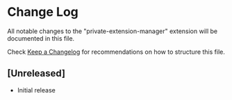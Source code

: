 # Change Log
All notable changes to the "private-extension-manager" extension will be documented in this file.

Check [Keep a Changelog](http://keepachangelog.com/) for recommendations on how to structure this file.

## [Unreleased]
- Initial release
